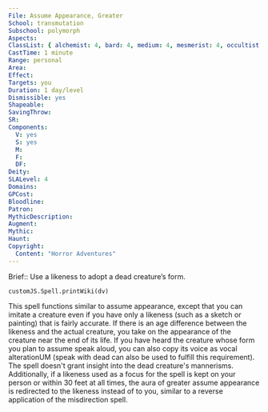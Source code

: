 ```yaml
---
File: Assume Appearance, Greater
School: transmutation
Subschool: polymorph
Aspects: 
ClassList: { alchemist: 4, bard: 4, medium: 4, mesmerist: 4, occultist: 4, psychic: 4, shaman: 4, sorcerer: 4, wizard: 4, spiritualist: 4, summoner: 4, unchained summoner: 4, witch: 4 }
CastTime: 1 minute
Range: personal
Area: 
Effect: 
Targets: you
Duration: 1 day/level
Dismissible: yes
Shapeable: 
SavingThrow: 
SR: 
Components:
  V: yes
  S: yes
  M: 
  F: 
  DF: 
Deity: 
SLALevel: 4
Domains: 
GPCost: 
Bloodline: 
Patron: 
MythicDescription: 
Augment: 
Mythic: 
Haunt: 
Copyright:
  Content: "Horror Adventures"
---
```

Brief:: Use a likeness to adopt a dead creature’s form.

```dataviewjs
customJS.Spell.printWiki(dv)
```

This spell functions similar to assume appearance, except that you can imitate a creature even if you have only a likeness (such as a sketch or painting) that is fairly accurate. If there is an age difference between the likeness and the actual creature, you take on the appearance of the creature near the end of its life. If you have heard the creature whose form you plan to assume speak aloud, you can also copy its voice as vocal alterationUM (speak with dead can also be used to fulfill this requirement). The spell doesn't grant insight into the dead creature's mannerisms.  Additionally, if a likeness used as a focus for the spell is kept on your person or within 30 feet at all times, the aura of greater assume appearance is redirected to the likeness instead of to you, similar to a reverse application of the misdirection spell.
